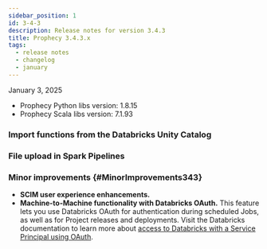 ```yaml
---
sidebar_position: 1
id: 3-4-3
description: Release notes for version 3.4.3
title: Prophecy 3.4.3.x
tags:
  - release notes
  - changelog
  - january
---
```


January 3, 2025

- Prophecy Python libs version: 1.8.15
- Prophecy Scala libs version: 7.1.93

### Import functions from the Databricks Unity Catalog

### File upload in Spark Pipelines

### Minor improvements {#MinorImprovements343}

- **SCIM user experience enhancements.**
- **Machine-to-Machine functionality with Databricks OAuth.** This feature lets you use Databricks OAuth for authentication during scheduled Jobs, as well as for Project releases and deployments. Visit the Databricks documentation to learn more about [access to Databricks with a Service Principal using OAuth](https://docs.databricks.com/en/dev-tools/auth/oauth-m2m.html).

